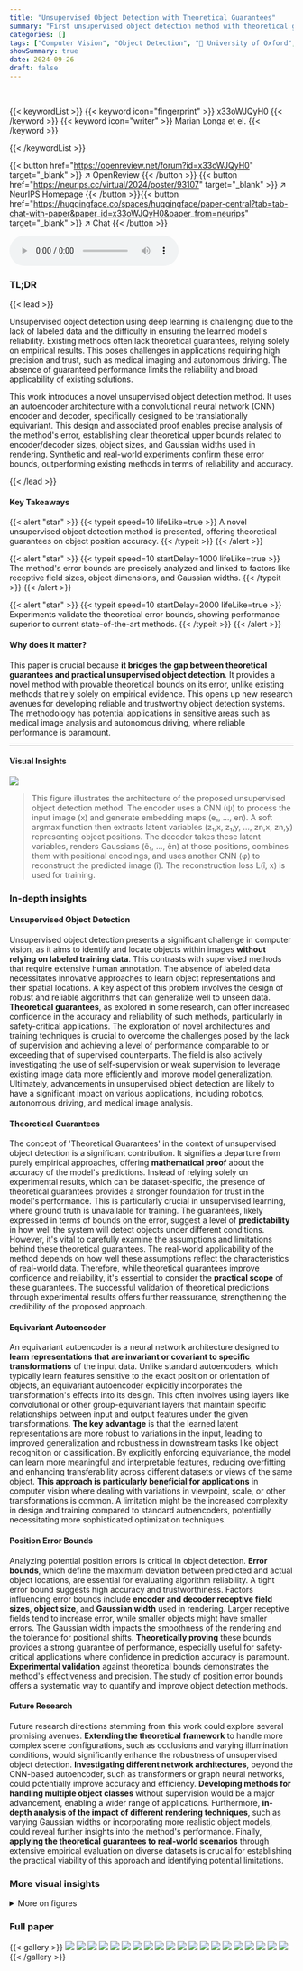 ```yaml
---
title: "Unsupervised Object Detection with Theoretical Guarantees"
summary: "First unsupervised object detection method with theoretical guarantees to recover true object positions, up to quantifiable small shifts!"
categories: []
tags: ["Computer Vision", "Object Detection", "🏢 University of Oxford",]
showSummary: true
date: 2024-09-26
draft: false
---
```


<br>

{{< keywordList >}}
{{< keyword icon="fingerprint" >}} x33oWJQyH0 {{< /keyword >}}
{{< keyword icon="writer" >}} Marian Longa et el. {{< /keyword >}}
 
{{< /keywordList >}}

{{< button href="https://openreview.net/forum?id=x33oWJQyH0" target="_blank" >}}
↗ OpenReview
{{< /button >}}
{{< button href="https://neurips.cc/virtual/2024/poster/93107" target="_blank" >}}
↗ NeurIPS Homepage
{{< /button >}}{{< button href="https://huggingface.co/spaces/huggingface/paper-central?tab=tab-chat-with-paper&paper_id=x33oWJQyH0&paper_from=neurips" target="_blank" >}}
↗ Chat
{{< /button >}}



<audio controls>
    <source src="https://ai-paper-reviewer.com/x33oWJQyH0/podcast.wav" type="audio/wav">
    Your browser does not support the audio element.
</audio>


### TL;DR


{{< lead >}}

Unsupervised object detection using deep learning is challenging due to the lack of labeled data and the difficulty in ensuring the learned model's reliability.  Existing methods often lack theoretical guarantees, relying solely on empirical results. This poses challenges in applications requiring high precision and trust, such as medical imaging and autonomous driving.  The absence of guaranteed performance limits the reliability and broad applicability of existing solutions.

This work introduces a novel unsupervised object detection method. It uses an autoencoder architecture with a convolutional neural network (CNN) encoder and decoder, specifically designed to be translationally equivariant. This design and associated proof enables precise analysis of the method's error, establishing clear theoretical upper bounds related to encoder/decoder sizes, object sizes, and Gaussian widths used in rendering.  Synthetic and real-world experiments confirm these error bounds, outperforming existing methods in terms of reliability and accuracy.

{{< /lead >}}


#### Key Takeaways

{{< alert "star" >}}
{{< typeit speed=10 lifeLike=true >}} A novel unsupervised object detection method is presented, offering theoretical guarantees on object position accuracy. {{< /typeit >}}
{{< /alert >}}

{{< alert "star" >}}
{{< typeit speed=10 startDelay=1000 lifeLike=true >}} The method's error bounds are precisely analyzed and linked to factors like receptive field sizes, object dimensions, and Gaussian widths. {{< /typeit >}}
{{< /alert >}}

{{< alert "star" >}}
{{< typeit speed=10 startDelay=2000 lifeLike=true >}} Experiments validate the theoretical error bounds, showing performance superior to current state-of-the-art methods. {{< /typeit >}}
{{< /alert >}}

#### Why does it matter?
This paper is crucial because **it bridges the gap between theoretical guarantees and practical unsupervised object detection**.  It provides a novel method with provable theoretical bounds on its error, unlike existing methods that rely solely on empirical evidence.  This opens up new research avenues for developing reliable and trustworthy object detection systems. The methodology has potential applications in sensitive areas such as medical image analysis and autonomous driving, where reliable performance is paramount.

------
#### Visual Insights



![](https://ai-paper-reviewer.com/x33oWJQyH0/figures_2_1.jpg)

> This figure illustrates the architecture of the proposed unsupervised object detection method.  The encoder uses a CNN (ψ) to process the input image (x) and generate embedding maps (e₁, ..., en).  A soft argmax function then extracts latent variables (z₁,x, z₁,y, ..., zn,x, zn,y) representing object positions. The decoder takes these latent variables, renders Gaussians (ê₁, ..., ên) at those positions, combines them with positional encodings, and uses another CNN (φ) to reconstruct the predicted image (î). The reconstruction loss L(î, x) is used for training.







### In-depth insights


#### Unsupervised Object Detection
Unsupervised object detection presents a significant challenge in computer vision, as it aims to identify and locate objects within images **without relying on labeled training data**.  This contrasts with supervised methods that require extensive human annotation. The absence of labeled data necessitates innovative approaches to learn object representations and their spatial locations.  A key aspect of this problem involves the design of robust and reliable algorithms that can generalize well to unseen data.  **Theoretical guarantees**, as explored in some research, can offer increased confidence in the accuracy and reliability of such methods, particularly in safety-critical applications.  The exploration of novel architectures and training techniques is crucial to overcome the challenges posed by the lack of supervision and achieving a level of performance comparable to or exceeding that of supervised counterparts. The field is also actively investigating the use of self-supervision or weak supervision to leverage existing image data more efficiently and improve model generalization.  Ultimately, advancements in unsupervised object detection are likely to have a significant impact on various applications, including robotics, autonomous driving, and medical image analysis.

#### Theoretical Guarantees
The concept of 'Theoretical Guarantees' in the context of unsupervised object detection is a significant contribution.  It signifies a departure from purely empirical approaches, offering **mathematical proof** about the accuracy of the model's predictions.  Instead of relying solely on experimental results, which can be dataset-specific, the presence of theoretical guarantees provides a stronger foundation for trust in the model's performance.  This is particularly crucial in unsupervised learning, where ground truth is unavailable for training.  The guarantees, likely expressed in terms of bounds on the error, suggest a level of **predictability** in how well the system will detect objects under different conditions.  However, it's vital to carefully examine the assumptions and limitations behind these theoretical guarantees. The real-world applicability of the method depends on how well these assumptions reflect the characteristics of real-world data.  Therefore, while theoretical guarantees improve confidence and reliability, it's essential to consider the **practical scope** of these guarantees.  The successful validation of theoretical predictions through experimental results offers further reassurance, strengthening the credibility of the proposed approach.

#### Equivariant Autoencoder
An equivariant autoencoder is a neural network architecture designed to **learn representations that are invariant or covariant to specific transformations** of the input data.  Unlike standard autoencoders, which typically learn features sensitive to the exact position or orientation of objects, an equivariant autoencoder explicitly incorporates the transformation's effects into its design.  This often involves using layers like convolutional or other group-equivariant layers that maintain specific relationships between input and output features under the given transformations.  **The key advantage** is that the learned latent representations are more robust to variations in the input, leading to improved generalization and robustness in downstream tasks like object recognition or classification.  By explicitly enforcing equivariance, the model can learn more meaningful and interpretable features, reducing overfitting and enhancing transferability across different datasets or views of the same object. **This approach is particularly beneficial for applications** in computer vision where dealing with variations in viewpoint, scale, or other transformations is common.   A limitation might be the increased complexity in design and training compared to standard autoencoders, potentially necessitating more sophisticated optimization techniques.

#### Position Error Bounds
Analyzing potential position errors is critical in object detection.  **Error bounds**, which define the maximum deviation between predicted and actual object locations, are essential for evaluating algorithm reliability.  A tight error bound suggests high accuracy and trustworthiness.  Factors influencing error bounds include **encoder and decoder receptive field sizes**, **object size**, and **Gaussian width** used in rendering.  Larger receptive fields tend to increase error, while smaller objects might have smaller errors.  The Gaussian width impacts the smoothness of the rendering and the tolerance for positional shifts. **Theoretically proving** these bounds provides a strong guarantee of performance, especially useful for safety-critical applications where confidence in prediction accuracy is paramount. **Experimental validation** against theoretical bounds demonstrates the method's effectiveness and precision.  The study of position error bounds offers a systematic way to quantify and improve object detection methods.

#### Future Research
Future research directions stemming from this work could explore several promising avenues.  **Extending the theoretical framework** to handle more complex scene configurations, such as occlusions and varying illumination conditions, would significantly enhance the robustness of unsupervised object detection.  **Investigating different network architectures**, beyond the CNN-based autoencoder, such as transformers or graph neural networks, could potentially improve accuracy and efficiency.  **Developing methods for handling multiple object classes** without supervision would be a major advancement, enabling a wider range of applications.  Furthermore, **in-depth analysis of the impact of different rendering techniques**, such as varying Gaussian widths or incorporating more realistic object models, could reveal further insights into the method's performance.  Finally, **applying the theoretical guarantees to real-world scenarios** through extensive empirical evaluation on diverse datasets is crucial for establishing the practical viability of this approach and identifying potential limitations.


### More visual insights

<details>
<summary>More on figures
</summary>


![](https://ai-paper-reviewer.com/x33oWJQyH0/figures_4_1.jpg)

> This figure illustrates the maximum position errors that can occur during the encoding and decoding processes. (a) shows the maximum error introduced by the encoder, which happens when the object and the encoder's receptive field are positioned such that they overlap minimally. (b) illustrates the maximum error introduced by the decoder, which occurs when a portion of the Gaussian used to represent the object in the latent space lies within the decoder's receptive field but is maximally distant from the object's center.


![](https://ai-paper-reviewer.com/x33oWJQyH0/figures_5_1.jpg)

> This figure shows the maximum possible error in object position estimation due to the limitations of the encoder and decoder.  (a) illustrates the error from the encoder, showing that the maximum error occurs when the receptive field is only partially overlapping with the object, resulting in an error proportional to the sum of half the receptive field and half the object size. (b) illustrates the error from the decoder, showing that it depends on the receptive field size, object size, and the Gaussian rendering variance. The maximum error occurs when the rendered Gaussian is at the edge of the decoder's receptive field, but the center of the object is far from the Gaussian's center.


![](https://ai-paper-reviewer.com/x33oWJQyH0/figures_6_1.jpg)

> This figure shows the results of synthetic experiments validating the theoretical bounds on position error derived in the paper.  It demonstrates the maximum position error as a function of four key variables: the encoder receptive field size, the decoder receptive field size, object size, and the standard deviation of the Gaussian used in the rendering process. Each subplot shows the relationship between the theoretical bound (blue line) and the experimental data (red dots) for one of the four variables. The shaded blue regions represent the probabilistic bound within one to four standard deviations of the mean.


![](https://ai-paper-reviewer.com/x33oWJQyH0/figures_7_1.jpg)

> This figure presents the results of synthetic experiments validating the theoretical bounds derived in the paper.  It shows how the maximum position error of the object detection method varies as a function of four key parameters: encoder receptive field size, decoder receptive field size, object size, and Gaussian standard deviation. Each subplot displays the theoretical bound (blue line with shaded regions representing standard deviations) and the experimentally observed position errors (red dots). The consistency between theoretical predictions and experimental results supports the validity of the proposed method.


![](https://ai-paper-reviewer.com/x33oWJQyH0/figures_8_1.jpg)

> This figure displays the percentage of position errors that fall within two standard deviations of the theoretical bound, categorized by object size and method (Ours, CutLER, SAM).  The plot visually represents the data presented in the accompanying table (6b), showing the percentage of errors within the theoretical bounds for different object sizes (9, 12, 15, 18, 21, 24 pixels). It highlights the consistent high accuracy of the proposed method in contrast to the other two methods, with the proposed method achieving 100% accuracy across all object sizes.


![](https://ai-paper-reviewer.com/x33oWJQyH0/figures_8_2.jpg)

> This figure presents the results of synthetic experiments validating the theoretical bounds derived in the paper.  It shows the position error as a function of four key variables: encoder receptive field size, decoder receptive field size, object size, and Gaussian standard deviation. Each subplot displays the experimental data points (red dots) compared to the theoretical bounds (blue line, with shaded regions representing various standard deviations of the probabilistic bound for the decoder error).  The results demonstrate a strong agreement between the theoretical predictions and the experimental findings, validating the accuracy of the theoretical analysis.


![](https://ai-paper-reviewer.com/x33oWJQyH0/figures_12_1.jpg)

> This figure illustrates the maximum position errors that can arise during the encoding and decoding processes in the proposed unsupervised object detection method. (a) shows the maximum error introduced by the encoder, which occurs when the encoder and object are maximally separated while still overlapping. (b) shows the maximum error introduced by the decoder, which occurs when a portion of the Gaussian used for rendering is within the decoder's receptive field but maximally distant from the rendered object.


![](https://ai-paper-reviewer.com/x33oWJQyH0/figures_13_1.jpg)

> This figure shows the architecture of the proposed unsupervised object detection method. The encoder consists of a convolutional neural network (CNN) followed by a soft argmax function to extract object positions.  The decoder consists of a Gaussian rendering function followed by another CNN to reconstruct an image. The latent variables represent the object positions.


![](https://ai-paper-reviewer.com/x33oWJQyH0/figures_14_1.jpg)

> This figure shows the results of synthetic experiments to validate the theoretical bounds derived in the paper.  Each subfigure presents the position error plotted against one of the four variables (encoder receptive field, decoder receptive field, object size, and Gaussian standard deviation), while holding the others constant. The blue line represents the theoretical upper bound on the position error, with shaded areas indicating varying levels of uncertainty.  Red dots show the experimentally observed position errors. The close correspondence between the experimental results and theoretical bounds supports the paper's claims.


![](https://ai-paper-reviewer.com/x33oWJQyH0/figures_15_1.jpg)

> This figure illustrates the architecture of the unsupervised object detection method proposed in the paper. The encoder consists of a CNN followed by a soft argmax function to extract object positions, which are represented as latent variables. The decoder consists of a Gaussian rendering function followed by another CNN to reconstruct the image. The latent variables, representing the object positions, are used to render Gaussian maps at the corresponding positions. These maps, along with positional encodings, are then passed through a CNN to generate the predicted image. Finally, a reconstruction loss is computed between the original image and the predicted image.


![](https://ai-paper-reviewer.com/x33oWJQyH0/figures_15_2.jpg)

> This figure illustrates the architecture of the proposed unsupervised object detection method.  The encoder uses a CNN to process an input image and extract embedding maps. A soft argmax function then identifies the peak locations within these maps, representing the latent variables (object positions). The decoder takes these latent variables, renders Gaussian functions at those locations, and uses another CNN to reconstruct the image from these rendered Gaussians and positional encodings.  The reconstruction loss is calculated between the input and reconstructed images for training.


</details>






### Full paper

{{< gallery >}}
<img src="https://ai-paper-reviewer.com/x33oWJQyH0/1.png" class="grid-w50 md:grid-w33 xl:grid-w25" />
<img src="https://ai-paper-reviewer.com/x33oWJQyH0/2.png" class="grid-w50 md:grid-w33 xl:grid-w25" />
<img src="https://ai-paper-reviewer.com/x33oWJQyH0/3.png" class="grid-w50 md:grid-w33 xl:grid-w25" />
<img src="https://ai-paper-reviewer.com/x33oWJQyH0/4.png" class="grid-w50 md:grid-w33 xl:grid-w25" />
<img src="https://ai-paper-reviewer.com/x33oWJQyH0/5.png" class="grid-w50 md:grid-w33 xl:grid-w25" />
<img src="https://ai-paper-reviewer.com/x33oWJQyH0/6.png" class="grid-w50 md:grid-w33 xl:grid-w25" />
<img src="https://ai-paper-reviewer.com/x33oWJQyH0/7.png" class="grid-w50 md:grid-w33 xl:grid-w25" />
<img src="https://ai-paper-reviewer.com/x33oWJQyH0/8.png" class="grid-w50 md:grid-w33 xl:grid-w25" />
<img src="https://ai-paper-reviewer.com/x33oWJQyH0/9.png" class="grid-w50 md:grid-w33 xl:grid-w25" />
<img src="https://ai-paper-reviewer.com/x33oWJQyH0/10.png" class="grid-w50 md:grid-w33 xl:grid-w25" />
<img src="https://ai-paper-reviewer.com/x33oWJQyH0/11.png" class="grid-w50 md:grid-w33 xl:grid-w25" />
<img src="https://ai-paper-reviewer.com/x33oWJQyH0/12.png" class="grid-w50 md:grid-w33 xl:grid-w25" />
<img src="https://ai-paper-reviewer.com/x33oWJQyH0/13.png" class="grid-w50 md:grid-w33 xl:grid-w25" />
<img src="https://ai-paper-reviewer.com/x33oWJQyH0/14.png" class="grid-w50 md:grid-w33 xl:grid-w25" />
<img src="https://ai-paper-reviewer.com/x33oWJQyH0/15.png" class="grid-w50 md:grid-w33 xl:grid-w25" />
<img src="https://ai-paper-reviewer.com/x33oWJQyH0/16.png" class="grid-w50 md:grid-w33 xl:grid-w25" />
<img src="https://ai-paper-reviewer.com/x33oWJQyH0/17.png" class="grid-w50 md:grid-w33 xl:grid-w25" />
<img src="https://ai-paper-reviewer.com/x33oWJQyH0/18.png" class="grid-w50 md:grid-w33 xl:grid-w25" />
<img src="https://ai-paper-reviewer.com/x33oWJQyH0/19.png" class="grid-w50 md:grid-w33 xl:grid-w25" />
<img src="https://ai-paper-reviewer.com/x33oWJQyH0/20.png" class="grid-w50 md:grid-w33 xl:grid-w25" />
{{< /gallery >}}